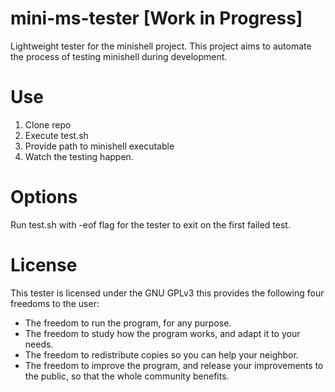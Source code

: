 # mini-ms-tester [Work in Progress]
Lightweight tester for the minishell project.
This project aims to automate the process of testing minishell during development.

# Use
1. Clone repo
2. Execute test.sh
3. Provide path to minishell executable
3. Watch the testing happen.

# Options
Run test.sh with -eof flag for the tester to exit on the first failed test. 

# License
This tester is licensed under the GNU GPLv3 this provides the following four freedoms to the user:	
- The freedom to run the program, for any purpose.
- The freedom to study how the program works, and adapt it to your needs.
- The freedom to redistribute copies so you can help your neighbor.
- The freedom to improve the program, and release your improvements to the public, so that the whole community benefits.
